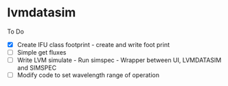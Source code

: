 # lvmdatasim
To Do
- [X] Create IFU class footprint - create and write foot print
- [ ] Simple get fluxes
- [ ] Write LVM simulate - Run simspec - Wrapper between UI, LVMDATASIM and SIMSPEC
- [ ] Modify code to set wavelength range of operation
